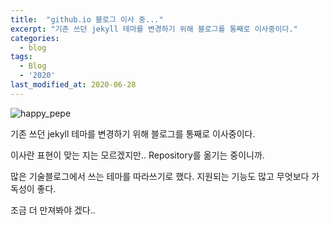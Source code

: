 ```yaml
---
title:  "github.io 블로그 이사 중..."
excerpt: "기존 쓰던 jekyll 테마를 변경하기 위해 블로그를 통째로 이사중이다."
categories:
  - blog
tags:
  - Blog
  - '2020'
last_modified_at: 2020-06-28
---
```

![happy_pepe]({{site.rul}}/assets/images/2020/06/happy-pepe.png)

기존 쓰던 jekyll 테마를 변경하기 위해 블로그를 통째로 이사중이다.

이사란 표현이 맞는 지는 모르겠지만.. Repository를 옮기는 중이니까.

많은 기술블로그에서 쓰는 테마를 따라쓰기로 했다.
지원되는 기능도 많고 무엇보다 가독성이 좋다.

조금 더 만져봐야 겠다..
